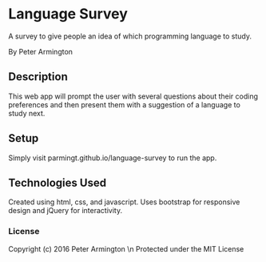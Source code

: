 # Language Survey

A survey to give people an idea of which programming language to study.

By Peter Armington

## Description

This web app will prompt the user with several questions about their coding preferences and then present them with a suggestion of a language to study next.

## Setup

Simply visit parmingt.github.io/language-survey to run the app.

## Technologies Used

Created using html, css, and javascript. Uses bootstrap for responsive design and jQuery for interactivity.

### License

Copyright (c) 2016 Peter Armington \n
Protected under the MIT License
